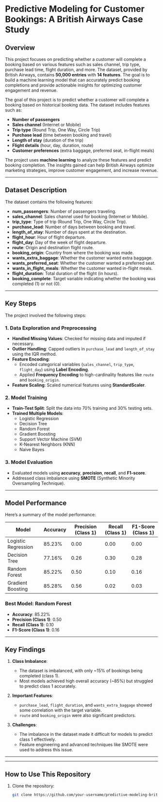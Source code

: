 # Predictive Modeling for Customer Bookings: A British Airways Case Study

## Overview
This project focuses on predicting whether a customer will complete a booking based on various features such as sales channel, trip type, purchase lead time, flight duration, and more. The dataset, provided by British Airways, contains **50,000 entries** with **14 features**. The goal is to build a machine learning model that can accurately predict booking completions and provide actionable insights for optimizing customer engagement and revenue.

The goal of this project is to predict whether a customer will complete a booking based on historical booking data. The dataset includes features such as:
- **Number of passengers**
- **Sales channel** (Internet or Mobile)
- **Trip type** (Round Trip, One Way, Circle Trip)
- **Purchase lead** (time between booking and travel)
- **Length of stay** (duration of the trip)
- **Flight details** (hour, day, duration, route)
- **Customer preferences** (extra baggage, preferred seat, in-flight meals)

The project uses **machine learning** to analyze these features and predict booking completion. The insights gained can help British Airways optimize marketing strategies, improve customer engagement, and increase revenue.


---

## Dataset Description
The dataset contains the following features:
- **num_passengers**: Number of passengers traveling.
- **sales_channel**: Sales channel used for booking (Internet or Mobile).
- **trip_type**: Type of trip (Round Trip, One Way, Circle Trip).
- **purchase_lead**: Number of days between booking and travel.
- **length_of_stay**: Number of days spent at the destination.
- **flight_hour**: Hour of flight departure.
- **flight_day**: Day of the week of flight departure.
- **route**: Origin and destination flight route.
- **booking_origin**: Country from where the booking was made.
- **wants_extra_baggage**: Whether the customer wanted extra baggage.
- **wants_preferred_seat**: Whether the customer wanted a preferred seat.
- **wants_in_flight_meals**: Whether the customer wanted in-flight meals.
- **flight_duration**: Total duration of the flight (in hours).
- **booking_complete**: Target variable indicating whether the booking was completed (1) or not (0).

---


## Key Steps
The project involved the following steps:

### **1. Data Exploration and Preprocessing**
- **Handled Missing Values**: Checked for missing data and imputed if necessary.
- **Outlier Handling**: Capped outliers in `purchase_lead` and `length_of_stay` using the IQR method.
- **Feature Encoding**:
  - Encoded categorical variables (`sales_channel`, `trip_type`, `flight_day`) using **Label Encoding**.
  - Applied **Frequency Encoding** to high-cardinality features like `route` and `booking_origin`.
- **Feature Scaling**: Scaled numerical features using **StandardScaler**.

### **2. Model Training**
- **Train-Test Split**: Split the data into 70% training and 30% testing sets.
- **Trained Multiple Models**:
  - Logistic Regression
  - Decision Tree
  - Random Forest
  - Gradient Boosting
  - Support Vector Machine (SVM)
  - K-Nearest Neighbors (KNN)
  - Naive Bayes

### **3. Model Evaluation**
- Evaluated models using **accuracy**, **precision**, **recall**, and **F1-score**.
- Addressed class imbalance using **SMOTE** (Synthetic Minority Oversampling Technique).

---

## Model Performance
Here’s a summary of the model performance:

| Model               | Accuracy | Precision (Class 1) | Recall (Class 1) | F1-Score (Class 1) |
|---------------------|----------|---------------------|------------------|--------------------|
| Logistic Regression | 85.23%   | 0.00                | 0.00             | 0.00               |
| Decision Tree       | 77.16%   | 0.26                | 0.30             | 0.28               |
| Random Forest       | 85.22%   | 0.50                | 0.10             | 0.16               |
| Gradient Boosting   | 85.28%   | 0.56                | 0.02             | 0.03               |

### **Best Model: Random Forest**
- **Accuracy**: 85.22%
- **Precision (Class 1)**: 0.50
- **Recall (Class 1)**: 0.10
- **F1-Score (Class 1)**: 0.16

---

## Key Findings
1. **Class Imbalance**:
   - The dataset is imbalanced, with only ~15% of bookings being completed (class 1).
   - Most models achieved high overall accuracy (~85%) but struggled to predict class 1 accurately.

2. **Important Features**:
   - `purchase_lead`, `flight_duration`, and `wants_extra_baggage` showed some correlation with the target variable.
   - `route` and `booking_origin` were also significant predictors.

3. **Challenges**:
   - The imbalance in the dataset made it difficult for models to predict class 1 effectively.
   - Feature engineering and advanced techniques like SMOTE were used to address this issue.

---
---

## How to Use This Repository
1. Clone the repository:
   ```bash
   git clone https://github.com/your-username/predictive-modeling-british-airways.git
